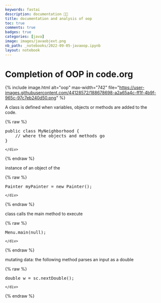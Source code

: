 ```yaml
---
keywords: fastai
description: documentation 📝🥪
title: documentation and analysis of oop
toc: true 
comments: true
badges: true
categories: [java]
image: images/javaobjext.png
nb_path: _notebooks/2022-09-05-javaoop.ipynb
layout: notebook
---
```


<!--
#################################################
### THIS FILE WAS AUTOGENERATED! DO NOT EDIT! ###
#################################################
# file to edit: _notebooks/2022-09-05-javaoop.ipynb
-->

<div class="container" id="notebook-container">
        
<div class="cell border-box-sizing text_cell rendered"><div class="inner_cell">
<div class="text_cell_render border-box-sizing rendered_html">
<h1 id="Completion-of-OOP-in-code.org">Completion of OOP in code.org<a class="anchor-link" href="#Completion-of-OOP-in-code.org"> </a></h1><p>{% include image.html alt="oop" max-width="742" file="<a href="https://user-images.githubusercontent.com/44128572/188678698-a2a65a4c-ff1f-4b9f-965c-97c7eb240d50.png">https://user-images.githubusercontent.com/44128572/188678698-a2a65a4c-ff1f-4b9f-965c-97c7eb240d50.png</a>" %}</p>

</div>
</div>
</div>
<div class="cell border-box-sizing text_cell rendered"><div class="inner_cell">
<div class="text_cell_render border-box-sizing rendered_html">
<p>A class is defined when variables, objects or methods are added to the code.</p>

</div>
</div>
</div>
    {% raw %}
    
<div class="cell border-box-sizing code_cell rendered">
<div class="input">

<div class="inner_cell">
    <div class="input_area">
<div class=" highlight hl-java"><pre><span></span><span class="kd">public</span> <span class="kd">class</span> <span class="nc">MyNeighborhood</span> <span class="p">{</span>
    <span class="c1">// where the objects and methods go</span>
<span class="p">}</span>
</pre></div>

    </div>
</div>
</div>

</div>
    {% endraw %}

<div class="cell border-box-sizing text_cell rendered"><div class="inner_cell">
<div class="text_cell_render border-box-sizing rendered_html">
<p>instance of an object of the</p>

</div>
</div>
</div>
    {% raw %}
    
<div class="cell border-box-sizing code_cell rendered">
<div class="input">

<div class="inner_cell">
    <div class="input_area">
<div class=" highlight hl-java"><pre><span></span><span class="n">Painter</span> <span class="n">myPainter</span> <span class="o">=</span> <span class="k">new</span> <span class="n">Painter</span><span class="p">();</span>
</pre></div>

    </div>
</div>
</div>

</div>
    {% endraw %}

<div class="cell border-box-sizing text_cell rendered"><div class="inner_cell">
<div class="text_cell_render border-box-sizing rendered_html">
<p>class calls the main method to execute</p>

</div>
</div>
</div>
    {% raw %}
    
<div class="cell border-box-sizing code_cell rendered">
<div class="input">

<div class="inner_cell">
    <div class="input_area">
<div class=" highlight hl-java"><pre><span></span><span class="n">Menu</span><span class="p">.</span><span class="na">main</span><span class="p">(</span><span class="kc">null</span><span class="p">);</span>
</pre></div>

    </div>
</div>
</div>

</div>
    {% endraw %}

<div class="cell border-box-sizing text_cell rendered"><div class="inner_cell">
<div class="text_cell_render border-box-sizing rendered_html">
<p>mutating data: the following method parses an input as a double</p>

</div>
</div>
</div>
    {% raw %}
    
<div class="cell border-box-sizing code_cell rendered">
<div class="input">

<div class="inner_cell">
    <div class="input_area">
<div class=" highlight hl-java"><pre><span></span><span class="kt">double</span> <span class="n">w</span> <span class="o">=</span> <span class="n">sc</span><span class="p">.</span><span class="na">nextDouble</span><span class="p">();</span>
</pre></div>

    </div>
</div>
</div>

</div>
    {% endraw %}

</div>
 

